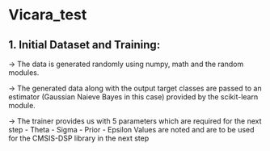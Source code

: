 # Vicara_test

## 1. Initial Dataset and Training:

-> The data is generated randomly using numpy, math and the random modules.

-> The generated data along with the output target classes are passed to an estimator (Gaussian Naieve Bayes in this case) provided by the scikit-learn module.  

-> The trainer provides us with 5 parameters which are required for the next step
	- Theta
	- Sigma
	- Prior
	- Epsilon
	Values are noted and are to be used for the CMSIS-DSP library in the next step

 

